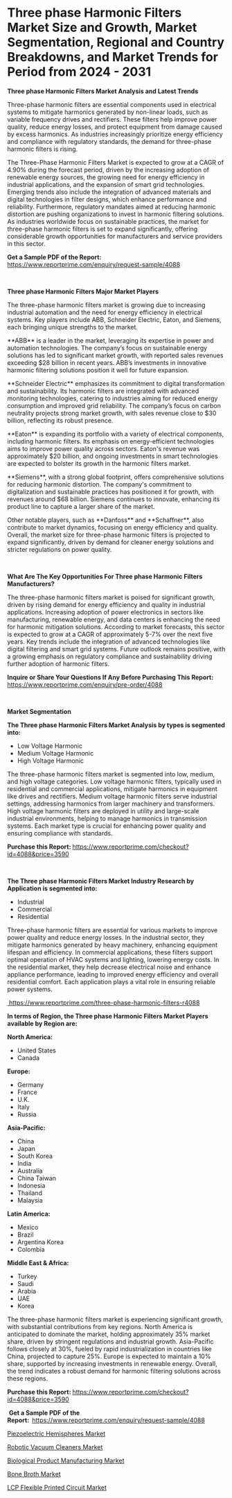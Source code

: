 <p><h1>Three phase Harmonic Filters Market Size and Growth, Market Segmentation, Regional and Country Breakdowns, and Market Trends for Period from 2024 -  2031</h1></p><p><strong>Three phase Harmonic Filters Market Analysis and Latest Trends</strong></p>
<p><p>Three-phase harmonic filters are essential components used in electrical systems to mitigate harmonics generated by non-linear loads, such as variable frequency drives and rectifiers. These filters help improve power quality, reduce energy losses, and protect equipment from damage caused by excess harmonics. As industries increasingly prioritize energy efficiency and compliance with regulatory standards, the demand for three-phase harmonic filters is rising.</p><p>The Three-Phase Harmonic Filters Market is expected to grow at a CAGR of 4.90% during the forecast period, driven by the increasing adoption of renewable energy sources, the growing need for energy efficiency in industrial applications, and the expansion of smart grid technologies. Emerging trends also include the integration of advanced materials and digital technologies in filter designs, which enhance performance and reliability. Furthermore, regulatory mandates aimed at reducing harmonic distortion are pushing organizations to invest in harmonic filtering solutions. As industries worldwide focus on sustainable practices, the market for three-phase harmonic filters is set to expand significantly, offering considerable growth opportunities for manufacturers and service providers in this sector.</p></p>
<p><strong>Get a Sample PDF of the Report:&nbsp;</strong> <a href="https://www.reportprime.com/enquiry/request-sample/4088?utm_campaign=16&utm_medium=2&utm_source=Github&utm_content=ia&utm_term=15112024&utm_id=three-phase-harmonic-filters">https://www.reportprime.com/enquiry/request-sample/4088</a></p>
<p>&nbsp;</p>
<p><strong>Three phase Harmonic Filters Major Market Players</strong></p>
<p><p>The three-phase harmonic filters market is growing due to increasing industrial automation and the need for energy efficiency in electrical systems. Key players include ABB, Schneider Electric, Eaton, and Siemens, each bringing unique strengths to the market.</p><p>**ABB** is a leader in the market, leveraging its expertise in power and automation technologies. The company’s focus on sustainable energy solutions has led to significant market growth, with reported sales revenues exceeding $28 billion in recent years. ABB’s investments in innovative harmonic filtering solutions position it well for future expansion.</p><p>**Schneider Electric** emphasizes its commitment to digital transformation and sustainability. Its harmonic filters are integrated with advanced monitoring technologies, catering to industries aiming for reduced energy consumption and improved grid reliability. The company’s focus on carbon neutrality projects strong market growth, with sales revenue close to $30 billion, reflecting its robust presence.</p><p>**Eaton** is expanding its portfolio with a variety of electrical components, including harmonic filters. Its emphasis on energy-efficient technologies aims to improve power quality across sectors. Eaton's revenue was approximately $20 billion, and ongoing investments in smart technologies are expected to bolster its growth in the harmonic filters market.</p><p>**Siemens**, with a strong global footprint, offers comprehensive solutions for reducing harmonic distortion. The company's commitment to digitalization and sustainable practices has positioned it for growth, with revenues around $68 billion. Siemens continues to innovate, enhancing its product line to capture a larger share of the market.</p><p>Other notable players, such as **Danfoss** and **Schaffner**, also contribute to market dynamics, focusing on energy efficiency and quality. Overall, the market size for three-phase harmonic filters is projected to expand significantly, driven by demand for cleaner energy solutions and stricter regulations on power quality.</p></p>
<p>&nbsp;</p>
<p><strong>What Are The Key Opportunities For Three phase Harmonic Filters Manufacturers?</strong></p>
<p><p>The three-phase harmonic filters market is poised for significant growth, driven by rising demand for energy efficiency and quality in industrial applications. Increasing adoption of power electronics in sectors like manufacturing, renewable energy, and data centers is enhancing the need for harmonic mitigation solutions. According to market forecasts, this sector is expected to grow at a CAGR of approximately 5-7% over the next five years. Key trends include the integration of advanced technologies like digital filtering and smart grid systems. Future outlook remains positive, with a growing emphasis on regulatory compliance and sustainability driving further adoption of harmonic filters.</p></p>
<p><strong>Inquire or Share Your Questions If Any Before Purchasing This Report:</strong> <a href="https://www.reportprime.com/enquiry/pre-order/4088?utm_campaign=16&utm_medium=2&utm_source=Github&utm_content=ia&utm_term=15112024&utm_id=three-phase-harmonic-filters">https://www.reportprime.com/enquiry/pre-order/4088</a></p>
<p>&nbsp;</p>
<p><strong>Market Segmentation</strong></p>
<p><strong>The Three phase Harmonic Filters Market Analysis by types is segmented into:</strong></p>
<p><ul><li>Low Voltage Harmonic</li><li>Medium Voltage Harmonic</li><li>High Voltage Harmonic</li></ul></p>
<p><p>The three-phase harmonic filters market is segmented into low, medium, and high voltage categories. Low voltage harmonic filters, typically used in residential and commercial applications, mitigate harmonics in equipment like drives and rectifiers. Medium voltage harmonic filters serve industrial settings, addressing harmonics from larger machinery and transformers. High voltage harmonic filters are deployed in utility and large-scale industrial environments, helping to manage harmonics in transmission systems. Each market type is crucial for enhancing power quality and ensuring compliance with standards.</p></p>
<p><strong>Purchase this Report:&nbsp;</strong><a href="https://www.reportprime.com/checkout?id=4088&price=3590&utm_campaign=16&utm_medium=2&utm_source=Github&utm_content=ia&utm_term=15112024&utm_id=three-phase-harmonic-filters">https://www.reportprime.com/checkout?id=4088&price=3590</a></p>
<p>&nbsp;</p>
<p><strong>The Three phase Harmonic Filters Market Industry Research by Application is segmented into:</strong></p>
<p><ul><li>Industrial</li><li>Commercial</li><li>Residential</li></ul></p>
<p><p>Three-phase harmonic filters are essential for various markets to improve power quality and reduce energy losses. In the industrial sector, they mitigate harmonics generated by heavy machinery, enhancing equipment lifespan and efficiency. In commercial applications, these filters support optimal operation of HVAC systems and lighting, lowering energy costs. In the residential market, they help decrease electrical noise and enhance appliance performance, leading to improved energy efficiency and overall residential comfort. Each application plays a vital role in ensuring reliable power systems.</p></p>
<p><a href="https://www.reportprime.com/three-phase-harmonic-filters-r4088?utm_campaign=16&utm_medium=2&utm_source=Github&utm_content=ia&utm_term=15112024&utm_id=three-phase-harmonic-filters">&nbsp;https://www.reportprime.com/three-phase-harmonic-filters-r4088</a></p>
<p><strong>In terms of Region, the Three phase Harmonic Filters Market Players available by Region are:</strong></p>
<p>
    <p> <strong> North America: </strong>
        <ul>
            <li>United States</li>
            <li>Canada</li>
        </ul>
        </p> 
    <p> <strong> Europe: </strong>
        <ul>
            <li>Germany</li>
            <li>France</li>
            <li>U.K.</li>
            <li>Italy</li>
            <li>Russia</li>
        </ul>
        </p> 
    <p> <strong> Asia-Pacific: </strong>
        <ul>
            <li>China</li>
            <li>Japan</li>
            <li>South Korea</li>
            <li>India</li>
            <li>Australia</li>
            <li>China Taiwan</li>
            <li>Indonesia</li>
            <li>Thailand</li>
            <li>Malaysia</li>
        </ul>
        </p> 
    <p> <strong> Latin America: </strong>
        <ul>
            <li>Mexico</li>
            <li>Brazil</li>
            <li>Argentina Korea</li>
            <li>Colombia</li>
        </ul>
        </p> 
    <p> <strong> Middle East & Africa: </strong>
        <ul>
            <li>Turkey</li>
            <li>Saudi</li>
            <li>Arabia</li>
            <li>UAE</li>
            <li>Korea</li>
        </ul>
    </p>
    </p>
<p><p>The three-phase harmonic filters market is experiencing significant growth, with substantial contributions from key regions. North America is anticipated to dominate the market, holding approximately 35% market share, driven by stringent regulations and industrial growth. Asia-Pacific follows closely at 30%, fueled by rapid industrialization in countries like China, projected to capture 25%. Europe is expected to maintain a 10% share, supported by increasing investments in renewable energy. Overall, the trend indicates a robust demand for harmonic filtering solutions across these regions.</p></p>
<p><strong>Purchase this Report: </strong><a href="https://www.reportprime.com/checkout?id=4088&price=3590&utm_campaign=16&utm_medium=2&utm_source=Github&utm_content=ia&utm_term=15112024&utm_id=three-phase-harmonic-filters">https://www.reportprime.com/checkout?id=4088&price=3590</a></p>
<p>&nbsp;<strong>Get a Sample PDF of the Report:&nbsp;&nbsp;</strong><a href="https://www.reportprime.com/enquiry/request-sample/4088?utm_campaign=16&utm_medium=2&utm_source=Github&utm_content=ia&utm_term=15112024&utm_id=three-phase-harmonic-filters">https://www.reportprime.com/enquiry/request-sample/4088</a></p>
<p><strong></strong></p>
<p><p><a href="https://github.com/MarciaRunte/Market-Research-Report-List-1/blob/main/piezoelectric-hemispheres-market.md?utm_campaign=16&utm_medium=2&utm_source=Github&utm_content=ia&utm_term=15112024&utm_id=three-phase-harmonic-filters">Piezoelectric Hemispheres Market</a></p><p><a href="https://www.linkedin.com/pulse/navigating-global-robotic-vacuum-cleaners-market-from-trends-k50hf?utm_campaign=16&utm_medium=2&utm_source=Github&utm_content=ia&utm_term=15112024&utm_id=three-phase-harmonic-filters">Robotic Vacuum Cleaners Market</a></p><p><a href="https://issuu.com/reportprime-2/docs/biological-product-manufacturing-ma_683d7b47d47bda?utm_campaign=16&utm_medium=2&utm_source=Github&utm_content=ia&utm_term=15112024&utm_id=three-phase-harmonic-filters">Biological Product Manufacturing Market</a></p><p><a href="https://issuu.com/reportprime-2/docs/bone-broth-market-size-2030.pptx_01b217f1f6e83d?utm_campaign=16&utm_medium=2&utm_source=Github&utm_content=ia&utm_term=15112024&utm_id=three-phase-harmonic-filters">Bone Broth Market</a></p><p><a href="https://github.com/Chiragrp22/Market-Research-Report-List-6/blob/main/lcp-flexible-printed-circuit-market.md?utm_campaign=16&utm_medium=2&utm_source=Github&utm_content=ia&utm_term=15112024&utm_id=three-phase-harmonic-filters">LCP Flexible Printed Circuit Market</a></p></p>